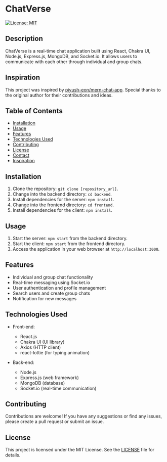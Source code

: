 # ChatVerse

[![License: MIT](https://img.shields.io/badge/License-MIT-yellow.svg)](https://opensource.org/licenses/MIT)

## Description

ChatVerse is a real-time chat application built using React, Chakra UI, Node.js, Express.js, MongoDB, and Socket.io. It allows users to communicate with each other through individual and group chats.

## Inspiration

This project was inspired by [piyush-eon/mern-chat-app](https://github.com/piyush-eon/mern-chat-app). Special thanks to the original author for their contributions and ideas.

## Table of Contents

- [Installation](#installation)
- [Usage](#usage)
- [Features](#features)
- [Technologies Used](#technologies-used)
- [Contributing](#contributing)
- [License](#license)
- [Contact](#contact)
- [Inspiration](#inspiration)

## Installation

1. Clone the repository: `git clone [repository_url]`.
2. Change into the backend directory: `cd backend`.
3. Install dependencies for the server: `npm install`.
4. Change into the frontend directory: `cd frontend`.
5. Install dependencies for the client: `npm install`.

## Usage

1. Start the server: `npm start` from the backend directory.
2. Start the client: `npm start` from the frontend directory.
3. Access the application in your web browser at `http://localhost:3000`.

## Features

- Individual and group chat functionality
- Real-time messaging using Socket.io
- User authentication and profile management
- Search users and create group chats
- Notification for new messages

## Technologies Used

- Front-end:
  - React.js
  - Chakra UI (UI library)
  - Axios (HTTP client)
  - react-lottie (for typing animation)

- Back-end:
  - Node.js
  - Express.js (web framework)
  - MongoDB (database)
  - Socket.io (real-time communication)

## Contributing

Contributions are welcome! If you have any suggestions or find any issues, please create a pull request or submit an issue.

## License

This project is licensed under the MIT License. See the [LICENSE](LICENSE) file for details.
